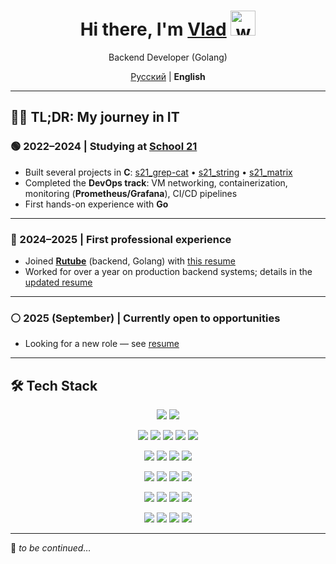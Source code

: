 <div align="center">

  <h1>Hi there, I'm <a href="https://t.me/N0gameNol1fee" target="_blank">Vlad</a>
    <img src="https://github.com/blackcater/blackcater/raw/main/images/Hi.gif"
         alt="waving hand" height="40">
  </h1>

  <p>Backend Developer (Golang)</p>

  <p><a href="https://github.com/Nol1feee">Русский</a> | <strong>English</strong></p>

</div>

---

## 👨‍💻 TL;DR: My journey in IT

### 🟢 2022–2024 | Studying at [School 21](https://21-school.ru/)

- Built several projects in **C**:
  [s21_grep-cat](https://github.com/Nol1feee/s21_grep-cat) •
  [s21_string](https://github.com/Nol1feee/s21_string) •
  [s21_matrix](https://github.com/Nol1feee/s21_matrix)
- Completed the **DevOps track**: VM networking, containerization, monitoring (**Prometheus/Grafana**), CI/CD pipelines
- First hands-on experience with **Go**

---

### 🔵 2024–2025 | First professional experience

- Joined **[Rutube](https://rutube.ru/)** (backend, Golang) with [this resume](https://drive.google.com/file/d/1sQdEqNMrIZxRQEJbDTvewwGJw6f8mGSK/view)
- Worked for over a year on production backend systems; details in the [updated resume](link)

---

### ⚪ 2025 (September) | Currently open to opportunities

- Looking for a new role — see [resume](link)

---

## 🛠️ Tech Stack

<!-- Languages -->
<p align="center">
  <img src="https://img.shields.io/badge/Go-1.x-00ADD8?logo=go&logoColor=white&style=for-the-badge" />
  <img src="https://img.shields.io/badge/C-lang-5C6BC0?logo=c&logoColor=white&style=for-the-badge" />
</p>

<!-- Databases -->
<p align="center">
  <img src="https://img.shields.io/badge/PostgreSQL-336791?logo=postgresql&logoColor=white&style=for-the-badge" />
  <img src="https://img.shields.io/badge/MongoDB-47A248?logo=mongodb&logoColor=white&style=for-the-badge" />
  <img src="https://img.shields.io/badge/ClickHouse-FFCC00?logo=clickhouse&logoColor=black&style=for-the-badge" />
  <img src="https://img.shields.io/badge/Redis-DC382D?logo=redis&logoColor=white&style=for-the-badge" />
  <img src="https://img.shields.io/badge/Elasticsearch-005571?logo=elasticsearch&logoColor=white&style=for-the-badge" />
</p>

<!-- Infrastructure / DevOps -->
<p align="center">
  <img src="https://img.shields.io/badge/Docker-2496ED?logo=docker&logoColor=white&style=for-the-badge" />
  <img src="https://img.shields.io/badge/Kubernetes-326CE5?logo=kubernetes&logoColor=white&style=for-the-badge" />
  <img src="https://img.shields.io/badge/Rancher-0075A8?logo=rancher&logoColor=white&style=for-the-badge" />
  <img src="https://img.shields.io/badge/GitLab%20CI%2FCD-FC6D26?logo=gitlab&logoColor=white&style=for-the-badge" />
</p>

<!-- Monitoring / Logging -->
<p align="center">
  <img src="https://img.shields.io/badge/Prometheus-E6522C?logo=prometheus&logoColor=white&style=for-the-badge" />
  <img src="https://img.shields.io/badge/Grafana-F46800?logo=grafana&logoColor=white&style=for-the-badge" />
  <img src="https://img.shields.io/badge/Kibana-005571?logo=kibana&logoColor=white&style=for-the-badge" />
  <img src="https://img.shields.io/badge/Sentry-362D59?logo=sentry&logoColor=white&style=for-the-badge" />
</p>

<!-- Messaging / RPC -->
<p align="center">
  <img src="https://img.shields.io/badge/Kafka-231F20?logo=apachekafka&logoColor=white&style=for-the-badge" />
  <img src="https://img.shields.io/badge/gRPC-00B140?logo=grpc&logoColor=white&style=for-the-badge" />
  <img src="https://img.shields.io/badge/REST-FF6C37?logo=fastapi&logoColor=white&style=for-the-badge" />
  <img src="https://img.shields.io/badge/NATS-27AAE1?logo=natsdotio&logoColor=white&style=for-the-badge" />
</p>

<!-- Tools -->
<p align="center">
  <img src="https://img.shields.io/badge/Git-F05032?logo=git&logoColor=white&style=for-the-badge" />
  <img src="https://img.shields.io/badge/Linux-FCC624?logo=linux&logoColor=black&style=for-the-badge" />
  <img src="https://img.shields.io/badge/Nginx-009639?logo=nginx&logoColor=white&style=for-the-badge" />
  <img src="https://img.shields.io/badge/Redash-F23F42?style=for-the-badge" />
</p>

---

📌 _to be continued…_
